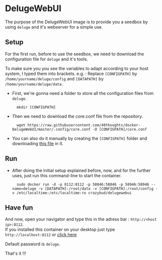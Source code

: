 # DelugeWebUI

The purpose of the DelugeWebUI image is to provide you a seedbox by using `deluge` and it's webserver for a simple use.

## Setup

For the first run, before to use the seedbox, we need to download the configuration file for `deluge` and it's tools.

To make sure you you see the variables to adapt according to your host system, I typed them into brackets.
e.g. : Replace `[CONFIGPATH]` by `/home/yourname/deluge/config` and `[DATAPATH]` by `/home/yourname/deluge/data`.

* First, we're gonna need a folder to store all the configuration files from `deluge`.

        mkdir [CONFIGPATH]

* Then we need to download the core.conf file from the repository.

        wget https://raw.githubusercontent.com/40thoughts/docker-DelugeWebUI/master/.config/core.conf -O [CONFIGPATH]/core.conf

* You can also do it manually by creating the `[CONFIGPATH]` folder and downloading [this file](https://raw.githubusercontent.com/40thoughts/docker-DelugeWebUI/master/.config/core.conf) in it.

## Run

* After doing the initial setup explained before, now, and for the further uses, just run this command-line to start the container.

        sudo docker run -d -p 8112:8112 -p 58846:58846 -p 58946:58946 --name=deluge -v [DATAPATH]:/root/data -v [CONFIGPATH]:/root/config -v /etc/localtime:/etc/localtime:ro crazybud/delugewebui

## Have fun

And now, open your navigator and type this in the adress bar : `http://<host ip>:8112`.<br/>
If you installed this container on your desktop just type `http://localhost:8112` or [click here](http://localhost:8112)

Default password is `deluge`.

That's it !!!
